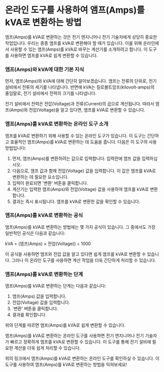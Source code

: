 온라인 도구를 사용하여 앰프(Amps)를 kVA로 변환하는 방법
===================================

앰프(Amps)를 kVA로 변환하는 것은 전기 엔지니어나 전기 기술자에게 상당히 중요한 작업입니다. 우리는 종종 앰프를 kVA로 변환해야 할 때가 있습니다. 이를 위해 온라인에서 사용할 수 있는 앰프(Amps)를 kVA로 바꾸는 계산기를 소개하려고 합니다. 이 도구를 사용하면 앰프를 kVA로 쉽게 변환할 수 있습니다.

### 앰프(Amps)와 kVA에 대한 기본 지식

먼저, 앰프(Amps)와 kVA에 대해 간단히 알아보겠습니다. 앰프는 전류의 단위로, 전기 설비에서 전류의 세기를 나타냅니다. 반면에 kVA는 킬로볼트암프(kilovolt-amps)의 줄임말로, 전기 설비에서 전력의 크기를 나타냅니다.

전기 설비에서 전력은 전압(Voltage)과 전류(Current)의 곱으로 계산됩니다. 따라서 앰프(Amps)와 전압(Voltage)을 알고 있다면, 앰프를 kVA로 변환할 수 있습니다.

### 앰프(Amps)를 kVA로 변환하는 온라인 도구 소개

앰프를 kVA로 변환하기 위해 사용할 수 있는 온라인 도구가 있습니다. 이 도구는 간단하고 효율적인 앰프(Amps)를 kVA로 변환하는 데 도움을 줍니다. 다음은 이 도구의 사용 방법입니다:

1. 먼저, 앰프(Amps)를 변환하려는 값으로 입력합니다. 입력란에 앰프 값을 입력하십시오.
2. 다음으로, 앰프 값과 함께 전압(Voltage) 값을 입력합니다. 이 값은 앰프를 kVA로 변환하는 데 필요한 요소입니다.
3. 입력이 완료되면 '변환' 버튼을 클릭합니다.
4. 계산기는 입력한 앰프(Amps)와 전압(Voltage) 값을 사용하여 앰프를 kVA로 변환합니다.
5. 결과는 즉시 표시됩니다. 앰프를 kVA로 변환한 값을 확인할 수 있습니다.

### 앰프(Amps)를 kVA로 변환하는 공식

앰프(Amps)를 kVA로 변환하는 방법에는 몇 가지 공식이 있습니다. 그 중에서도 가장 일반적인 공식은 다음과 같습니다:

kVA = (앰프(Amps) × 전압(Voltage)) ÷ 1000

이 공식을 사용하면 앰프와 전압 값을 알고 있다면 쉽게 앰프를 kVA로 변환할 수 있습니다. 그러나 이 온라인 도구를 사용하면 계산 작업을 더욱 간단하게 처리할 수 있습니다.

### 앰프(Amps)를 kVA로 변환하는 단계

앰프(Amps)를 kVA로 변환하는 단계는 다음과 같습니다:

1. 앰프(Amps) 값을 입력합니다.
2. 전압(Voltage) 값을 입력합니다.
3. '변환' 버튼을 클릭합니다.
4. 결과를 확인합니다.

위의 단계를 따르면 앰프(Amps)를 kVA로 쉽게 변환할 수 있습니다.

앰프(Amps)를 kVA로 변환하는 온라인 도구를 사용하면 전기 엔지니어나 전기 기술자가 빠르고 정확하게 앰프를 kVA로 변환할 수 있습니다. 이 도구를 통해 전기 설비에 필요한 계산을 더욱 쉽게 처리할 수 있습니다.

위의 링크에서 앰프(Amps)를 kVA로 변환하는 온라인 도구를 확인하실 수 있습니다. 이 도구를 사용하여 앰프(Amps)를 kVA로 변환하는 방법을 익혀보세요!